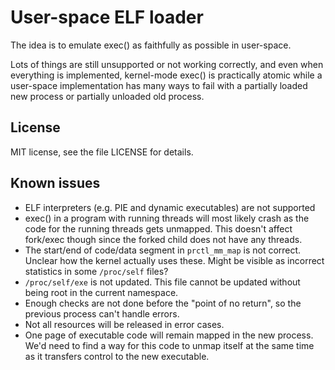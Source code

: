 # User-space ELF loader #

The idea is to emulate exec() as faithfully as possible in user-space.

Lots of things are still unsupported or not working correctly, and even when
everything is implemented, kernel-mode exec() is practically atomic while a
user-space implementation has many ways to fail with a partially loaded new
process or partially unloaded old process.

## License ##

MIT license, see the file LICENSE for details.

## Known issues ##

* ELF interpreters (e.g. PIE and dynamic executables) are not supported
* exec() in a program with running threads will most likely crash as the code
  for the running threads gets unmapped. This doesn't affect fork/exec though
  since the forked child does not have any threads.
* The start/end of code/data segment in `prctl_mm_map` is not correct. Unclear
  how the kernel actually uses these. Might be visible as incorrect statistics
  in some `/proc/self` files?
* `/proc/self/exe` is not updated. This file cannot be updated without being
  root in the current namespace.
* Enough checks are not done before the "point of no return", so the previous
  process can't handle errors.
* Not all resources will be released in error cases.
* One page of executable code will remain mapped in the new process. We'd need
  to find a way for this code to unmap itself at the same time as it transfers
  control to the new executable.
